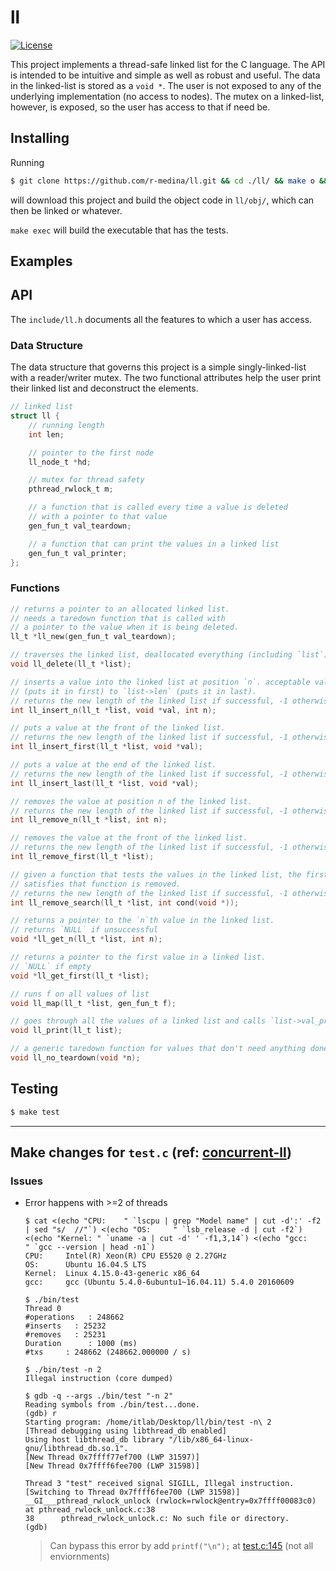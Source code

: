# ll

[![License](https://img.shields.io/badge/license-MIT-blue.svg?style=flat)](https://github.com/r-medina/ll/blob/master/LICENSE) 

This project implements a thread-safe linked list for the C language. The API is intended
to be intuitive and simple as well as robust and useful. The data in the linked-list is
stored as a `void *`. The user is not exposed to any of the underlying implementation (no
access to nodes). The mutex on a linked-list, however, is exposed, so the user has access
to that if need be.

## Installing

Running

```bash
$ git clone https://github.com/r-medina/ll.git && cd ./ll/ && make o && cd ..
```

will download this project and build the object code in `ll/obj/`, which can then be
linked or whatever.

`make exec` will build the executable that has the tests.

## Examples

## API

The `include/ll.h` documents all the features to which a user has access.

### Data Structure

The data structure that governs this project is a simple singly-linked-list with a
reader/writer mutex. The two functional attributes help the user print their linked list
and deconstruct the elements.

```c
// linked list
struct ll {
    // running length
    int len;

    // pointer to the first node
    ll_node_t *hd;

    // mutex for thread safety
    pthread_rwlock_t m;

    // a function that is called every time a value is deleted
    // with a pointer to that value
    gen_fun_t val_teardown;

    // a function that can print the values in a linked list
    gen_fun_t val_printer;
};
```

### Functions

```c
// returns a pointer to an allocated linked list.
// needs a taredown function that is called with
// a pointer to the value when it is being deleted.
ll_t *ll_new(gen_fun_t val_teardown);

// traverses the linked list, deallocated everything (including `list`)
void ll_delete(ll_t *list);

// inserts a value into the linked list at position `n`. acceptable values for n are `0`
// (puts it in first) to `list->len` (puts it in last).
// returns the new length of the linked list if successful, -1 otherwise
int ll_insert_n(ll_t *list, void *val, int n);

// puts a value at the front of the linked list.
// returns the new length of the linked list if successful, -1 otherwise
int ll_insert_first(ll_t *list, void *val);

// puts a value at the end of the linked list.
// returns the new length of the linked list if successful, -1 otherwise
int ll_insert_last(ll_t *list, void *val);

// removes the value at position n of the linked list.
// returns the new length of the linked list if successful, -1 otherwise
int ll_remove_n(ll_t *list, int n);

// removes the value at the front of the linked list.
// returns the new length of the linked list if successful, -1 otherwise
int ll_remove_first(ll_t *list);

// given a function that tests the values in the linked list, the first element that
// satisfies that function is removed.
// returns the new length of the linked list if successful, -1 otherwise
int ll_remove_search(ll_t *list, int cond(void *));

// returns a pointer to the `n`th value in the linked list.
// returns `NULL` if unsuccessful
void *ll_get_n(ll_t *list, int n);

// returns a pointer to the first value in a linked list.
// `NULL` if empty
void *ll_get_first(ll_t *list);

// runs f on all values of list
void ll_map(ll_t *list, gen_fun_t f);

// goes through all the values of a linked list and calls `list->val_printer` on them
void ll_print(ll_t list);

// a generic taredown function for values that don't need anything done
void ll_no_teardown(void *n);
```

## Testing

```bash
$ make test
```

---

## Make changes for `test.c` (ref: [concurrent-ll](https://github.com/jserv/concurrent-ll))

### Issues
* Error happens with >=2 of threads
    ```
    $ cat <(echo "CPU:    " `lscpu | grep "Model name" | cut -d':' -f2 | sed "s/  //"`) <(echo "OS:     " `lsb_release -d | cut -f2`) <(echo "Kernel: " `uname -a | cut -d' ' -f1,3,14`) <(echo "gcc:    " `gcc --version | head -n1`)
    CPU:     Intel(R) Xeon(R) CPU E5520 @ 2.27GHz
    OS:      Ubuntu 16.04.5 LTS
    Kernel:  Linux 4.15.0-43-generic x86_64
    gcc:     gcc (Ubuntu 5.4.0-6ubuntu1~16.04.11) 5.4.0 20160609
    ```

    ```
    $ ./bin/test
    Thread 0
    #operations   : 248662
    #inserts   : 25232
    #removes   : 25231
    Duration      : 1000 (ms)
    #txs     : 248662 (248662.000000 / s)

    $ ./bin/test -n 2
    Illegal instruction (core dumped)
    ```

    ```
    $ gdb -q --args ./bin/test "-n 2"
    Reading symbols from ./bin/test...done.
    (gdb) r
    Starting program: /home/itlab/Desktop/ll/bin/test -n\ 2
    [Thread debugging using libthread_db enabled]
    Using host libthread_db library "/lib/x86_64-linux-gnu/libthread_db.so.1".
    [New Thread 0x7ffff77ef700 (LWP 31597)]
    [New Thread 0x7ffff6fee700 (LWP 31598)]

    Thread 3 "test" received signal SIGILL, Illegal instruction.
    [Switching to Thread 0x7ffff6fee700 (LWP 31598)]
    __GI___pthread_rwlock_unlock (rwlock=rwlock@entry=0x7ffff00083c0) at pthread_rwlock_unlock.c:38
    38      pthread_rwlock_unlock.c: No such file or directory.
    (gdb)
    ```

    > Can bypass this error by add `printf("\n");` at [test.c:145](https://github.com/happyincent/ll/blob/master/src/test.c#L145) (not all enviornments)